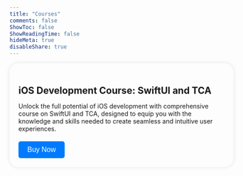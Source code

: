 ```yaml
---
title: "Courses"
comments: false
ShowToc: false
ShowReadingTime: false
hideMeta: true
disableShare: true
---
```


<div class="course-container">
<div class="course-column">
        <h2>iOS Development Course: SwiftUI and TCA</h2>
        <p>Unlock the full potential of iOS development with comprehensive course on SwiftUI and TCA, designed to equip you with the knowledge and skills needed to create seamless and intuitive user experiences.</p>
        <button class="buy-now-btn" onclick="redirectToThankYouPage()">Buy Now</button>
    </div>    
</div>

<script>
function redirectToThankYouPage() {
    var currentUrl = window.location.href;    
    var updatedUrl = currentUrl.replace("/courses", ""); 
    window.location.href = updatedUrl + "thank-you";
}
</script>

<style>
.course-container {
    display: flex;
    flex-wrap: wrap;
    justify-content: center;
}

.course-column {
    width: 100%;        
    border-radius: 20px;
    padding: 20px;
    transition: transform 0.3s ease-in-out;
    margin-bottom: 20px;
    box-shadow: 0 0 10px rgba(0, 0, 0, 0.1); /* Add box-shadow */
}

.course-column:hover {
    transform: translateY(-5px);
    box-shadow: 0 0 10px rgba(0, 0, 0, 0.1); /* Add box-shadow */
}

h2 {
    margin-bottom: 10px;
}

p {
    margin-bottom: 20px;
}

.buy-now-btn {
    background-color: #007bff;
    border: none;
    color: white;
    padding: 10px 20px;
    text-align: center;
    text-decoration: none;
    display: inline-block;
    font-size: 16px;
    border-radius: 5px;
    cursor: pointer;
    transition: background-color 0.3s;
}

.buy-now-btn:hover {
    background-color: #0056b3;
}

 /* Light mode */
        body.light-mode {
            background-color: #f4f4f4;
            color: #333;
        }
        /* Dark mode */
        body.dark-mode {
            background-color: #333;
            color: #f4f4f4;
        }

</style>
